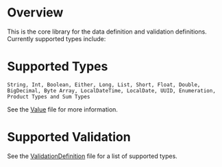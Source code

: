 # Overview

This is the core library for the data definition and validation definitions.  Currently supported types include:

# Supported Types

`String, Int, Boolean, Either, Long, List, Short, Float, Double, BigDecimal, Byte Array, LocalDateTime,
LocalDate, UUID, Enumeration, Product Types and Sum Types`

See the [Value](src/main/scala/com/bones/data/PrimitiveWrapperValue.scala) file for more information.

# Supported Validation

See the [ValidationDefinition](src/main/scala/com/bones/validation/ValidationDefinition.scala) file 
for a list of supported types.



